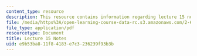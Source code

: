 ```yaml
---
content_type: resource
description: This resource contains information regarding lecture 15 notes.
file: /media/https%3A/open-learning-course-data-rc.s3.amazonaws.com/2-682-acoustical-oceanography-spring-2012/e9b53ba811f84183e7c3236239f93b3b_MIT2_682S12_lec15.pdf
file_type: application/pdf
resourcetype: Document
title: Lecture 15 Notes
uid: e9b53ba8-11f8-4183-e7c3-236239f93b3b
---
```

